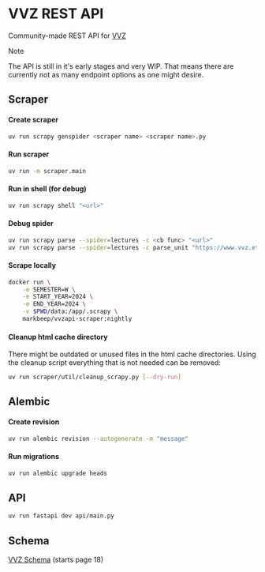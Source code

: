 # VVZ REST API

Community-made REST API for [VVZ](https://www.vvz.ethz.ch/Vorlesungsverzeichnis)

> [!NOTE]  
> The API is still in it's early stages and very WIP. That means there are currently not as many endpoint options as one might desire.

## Scraper

#### Create scraper

```sh
uv run scrapy genspider <scraper name> <scraper name>.py
```

#### Run scraper

```sh
uv run -m scraper.main
```

#### Run in shell (for debug)

```sh
uv run scrapy shell "<url>"
```

#### Debug spider

```sh
uv run scrapy parse --spider=lectures -c <cb func> "<url>"
uv run scrapy parse --spider=lectures -c parse_unit "https://www.vvz.ethz.ch/Vorlesungsverzeichnis/lerneinheit.view?semkez=2025W&ansicht=ALLE&lerneinheitId=192945&lang=en"
```

#### Scrape locally

```sh
docker run \
    -e SEMESTER=W \
    -e START_YEAR=2024 \
    -e END_YEAR=2024 \
    -v $PWD/data:/app/.scrapy \
    markbeep/vvzapi-scraper:nightly
```

#### Cleanup html cache directory

There might be outdated or unused files in the html cache directories. Using the cleanup script everything that is not needed can be removed:

```sh
uv run scraper/util/cleanup_scrapy.py [--dry-run]
```

## Alembic

#### Create revision

```sh
uv run alembic revision --autogenerate -m "message"
```

#### Run migrations

```sh
uv run alembic upgrade heads
```

## API

```sh
uv run fastapi dev api/main.py
```

## Schema

[VVZ Schema](https://www.bi.id.ethz.ch/soapvvz-2023-1/manual/SoapVVZ.pdf#page=18) (starts page 18)
